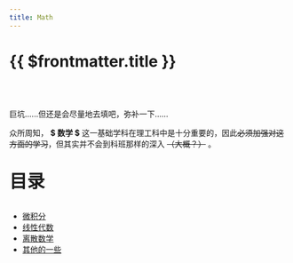 ```yaml
---
title: Math
---
```


# {{ $frontmatter.title }}

<br>
&emsp;

巨坑......但还是会尽量地去填吧，弥补一下......

众所周知， **$ 数学 $** 这一基础学科在理工科中是十分重要的，因此~~必须加强对这方面的学习~~，但其实并不会到科班那样的深入 ~~（大概？）~~ 。

<p style="font-size: 32px; font-weight: bold;">目录</p>

- [微积分](Calculus/README.md)
- [线性代数](LinearAlgebra/README.md)
- [离散数学](DiscreteMathematics/README.md)
- [其他的一些](Others.md)
